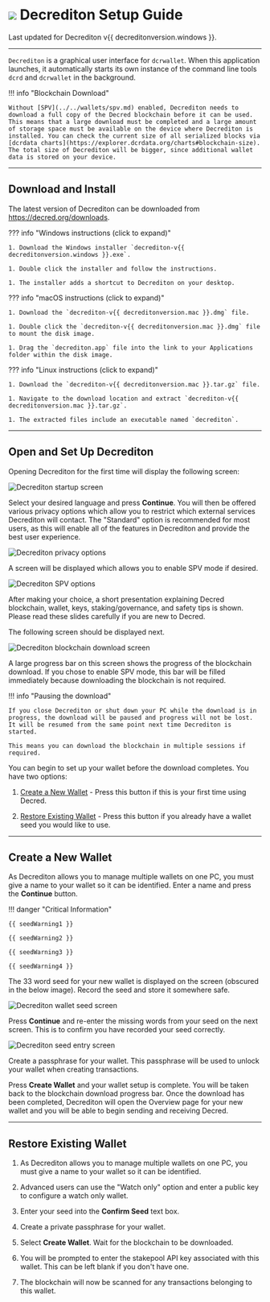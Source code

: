 # <img class="dcr-icon" src="/img/dcr-icons/Wallet.svg" /> Decrediton Setup Guide

Last updated for Decrediton v{{ decreditonversion.windows }}.

---

`Decrediton` is a graphical user interface for `dcrwallet`. When this application launches, it automatically starts its own instance of the command line tools `dcrd` and `dcrwallet` in the background.

!!! info "Blockchain Download"

    Without [SPV](../../wallets/spv.md) enabled, Decrediton needs to download a full copy of the Decred blockchain before it can be used. This means that a large download must be completed and a large amount of storage space must be available on the device where Decrediton is installed. You can check the current size of all serialized blocks via [dcrdata charts](https://explorer.dcrdata.org/charts#blockchain-size). The total size of Decrediton will be bigger, since additional wallet data is stored on your device.

---

## Download and Install

The latest version of Decrediton can be downloaded from <https://decred.org/downloads>.

??? info "Windows instructions (click to expand)"

    1. Download the Windows installer `decrediton-v{{ decreditonversion.windows }}.exe`.

    1. Double click the installer and follow the instructions.

    1. The installer adds a shortcut to Decrediton on your desktop.

??? info "macOS instructions (click to expand)"

    1. Download the `decrediton-v{{ decreditonversion.mac }}.dmg` file.

    1. Double click the `decrediton-v{{ decreditonversion.mac }}.dmg` file to mount the disk image.

    1. Drag the `decrediton.app` file into the link to your Applications folder within the disk image.

??? info "Linux instructions (click to expand)"

    1. Download the `decrediton-v{{ decreditonversion.mac }}.tar.gz` file.

    1. Navigate to the download location and extract `decrediton-v{{ decreditonversion.mac }}.tar.gz`.

    1. The extracted files include an executable named `decrediton`.

---

## Open and Set Up Decrediton

Opening Decrediton for the first time will display the following screen:

![Decrediton startup screen](/img/decrediton/setup/startup.png)

Select your desired language and press **Continue**. You will then be offered various privacy options which allow you to restrict which external services Decrediton will contact. The "Standard" option is recommended for most users, as this will enable all of the features in Decrediton and provide the best user experience.

![Decrediton privacy options](/img/decrediton/setup/privacy-options.png)

A screen will be displayed which allows you to enable SPV mode if desired.

![Decrediton SPV options](/img/decrediton/setup/spv-options.png)

After making your choice, a short presentation explaining Decred blockchain, wallet, keys, staking/governance, and safety tips is shown. Please read these slides carefully if you are new to Decred.

The following screen should be displayed next.

![Decrediton blockchain download screen](/img/decrediton/setup/chain-downloading.png)

A large progress bar on this screen shows the progress of the blockchain download. If you chose to enable SPV mode, this bar will be filled immediately because downloading the blockchain is not required.

!!! info "Pausing the download"

    If you close Decrediton or shut down your PC while the download is in progress, the download will be paused and progress will not be lost. It will be resumed from the same point next time Decrediton is started.

    This means you can download the blockchain in multiple sessions if required.

You can begin to set up your wallet before the download completes. You have two options:

1. [Create a New Wallet](#create-a-new-wallet) - Press this button if this is your first time using Decred.

1. [Restore Existing Wallet](#restore-existing-wallet) - Press this button if you already have a wallet seed you would like to use.

---

## Create a New Wallet

As Decrediton allows you to manage multiple wallets on one PC, you must give a name to your wallet so it can be identified. Enter a name and press the **Continue** button.

!!! danger "Critical Information"

    {{ seedWarning1 }}

    {{ seedWarning2 }}

    {{ seedWarning3 }}

    {{ seedWarning4 }}

The 33 word seed for your new wallet is displayed on the screen (obscured in the below image). Record the seed and store it somewhere safe.

![Decrediton wallet seed screen](/img/decrediton/setup/wallet-seed.png)

Press **Continue** and re-enter the missing words from your seed on the next screen. This is to confirm you have recorded your seed correctly.

![Decrediton seed entry screen](/img/decrediton/setup/seed-entered.png)

Create a passphrase for your wallet. This passphrase will be used to unlock your wallet when creating transactions.

Press **Create Wallet** and your wallet setup is complete. You will be taken back to the blockchain download progress bar. Once the download has been completed, Decrediton will open the Overview page for your new wallet and you will be able to begin sending and receiving Decred.

---

## Restore Existing Wallet

1. As Decrediton allows you to manage multiple wallets on one PC, you must give a name to your wallet so it can be identified.

1. Advanced users can use the "Watch only" option and enter a public key to configure a watch only wallet.

1. Enter your seed into the **Confirm Seed** text box.

1. Create a private passphrase for your wallet.

1. Select **Create Wallet**. Wait for the blockchain to be downloaded.

1. You will be prompted to enter the stakepool API key associated with this wallet. This can be left blank if you don't have one.

1. The blockchain will now be scanned for any transactions belonging to this wallet.
